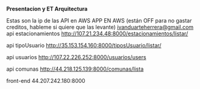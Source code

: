 <b>Presentacion y ET Arquitectura</b>

Estas son la ip de las API en AWS APP EN AWS (están OFF para no gastar creditos, hableme si quiere que las levante) ivanduarteherrera@gmail.com
<br>
api estacionamientos
http://107.21.234.48:8000/estacionamientos/listar/

api tipoUsuario
http://35.153.154.160:8000/tiposUsuario/listar/

api usuarios
http://107.22.226.252:8000/usuarios/users

api comunas
http://44.218.125.139:8000/comunas/lista

front-end
44.207.242.180:8000
